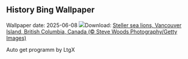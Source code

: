 ## History Bing Wallpaper
Wallpaper date: 2025-06-08
![](https://www.bing.com/th?id=OHR.StellarSeaLions_EN-IN8181624578_UHD.jpg&w=1000)Download: [Steller sea lions, Vancouver Island, British Columbia, Canada (© Steve Woods Photography/Getty Images)](https://www.bing.com/th?id=OHR.StellarSeaLions_EN-IN8181624578_UHD.jpg)

Auto get programm by LtgX
